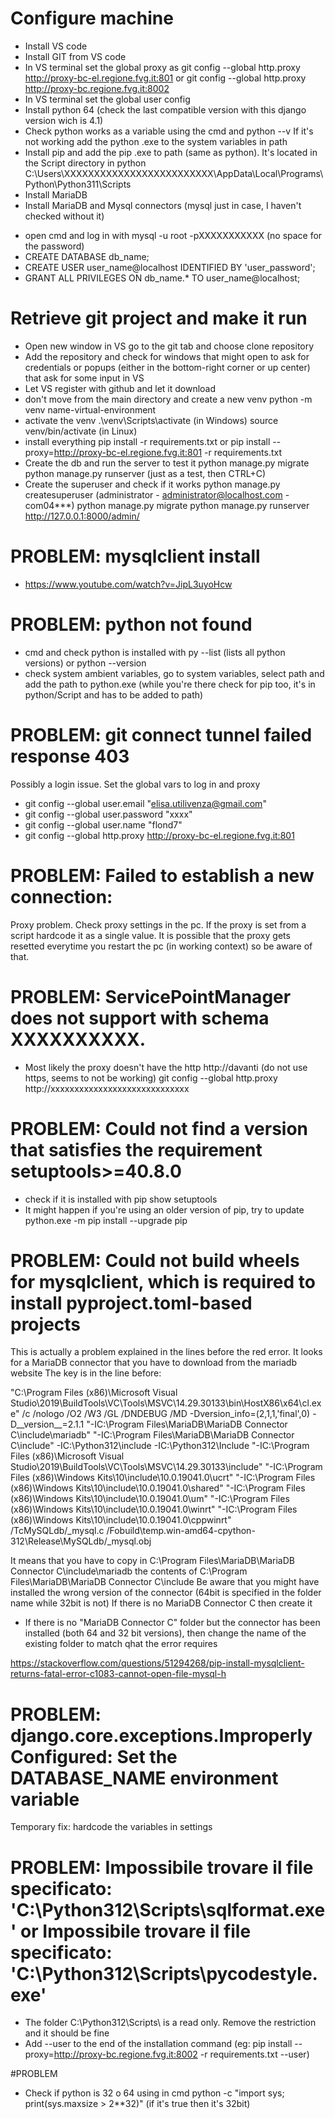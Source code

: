 # Configure machine
- Install VS code
- Install GIT from VS code
- In VS terminal set the global proxy as 
  git config --global http.proxy http://proxy-bc-el.regione.fvg.it:801          or 
  git config --global http.proxy http://proxy-bc.regione.fvg.it:8002
- In VS terminal set the global user config 
- Install python 64 (check the last compatible version with this django version wich is 4.1)
- Check python works as a variable using the cmd and 
  python --v
  If it's not working add the python .exe to the system variables in path
- Install pip and add the pip .exe to path (same as python). It's located in the Script directory in python
  C:\Users\XXXXXXXXXXXXXXXXXXXXXXXXX\AppData\Local\Programs\Python\Python311\Scripts
- Install MariaDB
- Install MariaDB and Mysql connectors (mysql just in case, I haven't checked without it)
* open cmd and log in with mysql -u root -pXXXXXXXXXXX (no space for the password)
* CREATE DATABASE db_name;
* CREATE USER user_name@localhost IDENTIFIED BY 'user_password';
* GRANT ALL PRIVILEGES ON db_name.* TO user_name@localhost;

# Retrieve git project and make it run
- Open new window in VS go to the git tab and choose clone repository
- Add the repository and check for windows that might open to ask for credentials or popups (either in the bottom-right corner or up center) that ask for some input in VS
- Let VS register with github and let it download
- don't move from the main directory and create a new venv
  python -m venv name-virtual-environment
- activate the venv
  .\venv\Scripts\activate  (in Windows)
  source venv/bin/activate (in Linux)
- install everything
  pip install -r requirements.txt                                                       or
  pip install --proxy=http://proxy-bc-el.regione.fvg.it:801 -r requirements.txt
- Create the db and run the server to test it
  python manage.py migrate
  python manage.py runserver (just as a test, then CTRL+C)
- Create the superuser and check if it works
  python manage.py createsuperuser (administrator - administrator@localhost.com - com04***)
  python manage.py migrate
  python manage.py runserver http://127.0.0.1:8000/admin/
  
# PROBLEM: mysqlclient install
- https://www.youtube.com/watch?v=JipL3uyoHcw 

# PROBLEM: python not found
- cmd and check python is installed with 
  py --list   (lists all python versions)       or
  python --version
- check system ambient variables, go to system variables, select path and add the path to python.exe (while you're there check for pip too, it's in python/Script and has to be added to path)

# PROBLEM: git connect tunnel failed response 403
Possibly a login issue. Set the global vars to log in and proxy
* git config --global user.email "elisa.utilivenza@gmail.com"
* git config --global user.password "xxxx"
* git config --global user.name "flond7"
* git config --global http.proxy http://proxy-bc-el.regione.fvg.it:801

# PROBLEM: Failed to establish a new connection:
Proxy problem. Check proxy settings in the pc. If the proxy is set from a script hardcode it as a single value. It is possible that the proxy gets resetted everytime you restart the pc (in working context) so be aware of that.

# PROBLEM: ServicePointManager does not support with schema XXXXXXXXXX.
- Most likely the proxy doesn't have the http http://davanti (do not use https, seems to not be working)
  git config --global http.proxy http://xxxxxxxxxxxxxxxxxxxxxxxxxxxxx

# PROBLEM: Could not find a version that satisfies the requirement setuptools>=40.8.0
- check if it is installed with 
  pip show setuptools
- It might happen if you're using an older version of pip, try to update 
  python.exe -m pip install --upgrade pip

# PROBLEM: Could not build wheels for mysqlclient, which is required to install pyproject.toml-based projects
This is actually a problem explained in the lines before the red error. It looks for a MariaDB connector that you have to download from the mariadb website
The key is in the line before:

"C:\Program Files (x86)\Microsoft Visual Studio\2019\BuildTools\VC\Tools\MSVC\14.29.30133\bin\HostX86\x64\cl.exe" /c /nologo /O2 /W3 /GL /DNDEBUG /MD -Dversion_info=(2,1,1,'final',0) -D__version__=2.1.1 "-IC:\Program Files\MariaDB\MariaDB Connector C\include\mariadb" "-IC:\Program Files\MariaDB\MariaDB Connector C\include" -IC:\Python312\include -IC:\Python312\Include "-IC:\Program Files (x86)\Microsoft Visual Studio\2019\BuildTools\VC\Tools\MSVC\14.29.30133\include" "-IC:\Program Files (x86)\Windows Kits\10\include\10.0.19041.0\ucrt" "-IC:\Program Files (x86)\Windows Kits\10\include\10.0.19041.0\shared" "-IC:\Program Files (x86)\Windows Kits\10\include\10.0.19041.0\um" "-IC:\Program Files (x86)\Windows Kits\10\include\10.0.19041.0\winrt" "-IC:\Program Files (x86)\Windows Kits\10\include\10.0.19041.0\cppwinrt" /TcMySQLdb/_mysql.c /Fobuild\temp.win-amd64-cpython-312\Release\MySQLdb/_mysql.obj

It means that you have to copy in C:\Program Files\MariaDB\MariaDB Connector C\include\mariadb the contents of C:\Program Files\MariaDB\MariaDB Connector C\include
Be aware that you might have installed the wrong version of the connector (64bit is specified in the folder name while 32bit is not)
If there is no MariaDB Connector C then create it

- If there is no "MariaDB Connector C" folder but the connector has been installed (both 64 and 32 bit versions), then change the name of the existing folder to match qhat the error requires

https://stackoverflow.com/questions/51294268/pip-install-mysqlclient-returns-fatal-error-c1083-cannot-open-file-mysql-h

# PROBLEM: django.core.exceptions.ImproperlyConfigured: Set the DATABASE_NAME environment variable
Temporary fix: hardcode the variables in settings

# PROBLEM: Impossibile trovare il file specificato: 'C:\\Python312\\Scripts\\sqlformat.exe' or Impossibile trovare il file specificato: 'C:\\Python312\\Scripts\\pycodestyle.exe'
- The folder C:\\Python312\\Scripts\\ is a read only. Remove the restriction and it should be fine
- Add --user to the end of the installation command (eg: pip install --proxy=http://proxy-bc.regione.fvg.it:8002 -r requirements.txt --user)


#PROBLEM
- Check if python is 32 o 64 using in cmd
  python -c "import sys; print(sys.maxsize > 2**32)"    (if it's true then it's 32bit)